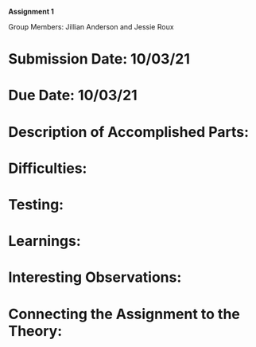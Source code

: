 **Assignment 1**

Group Members: Jillian Anderson and Jessie Roux

# Submission Date: 10/03/21

# Due Date: 10/03/21

# Description of Accomplished Parts:


# Difficulties:

# Testing:


# Learnings:


# Interesting Observations:

# Connecting the Assignment to the Theory:
